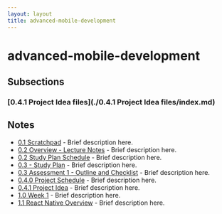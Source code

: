```yaml
---
layout: layout
title: advanced-mobile-development
---
```


# advanced-mobile-development

## Subsections

### [0.4.1 Project Idea files](./0.4.1 Project Idea files/index.md)

## Notes

- [0.1 Scratchpad](0.1%20Scratchpad.html) - Brief description here.
- [0.2 Overview - Lecture Notes](0.2%20Overview%20-%20Lecture%20Notes.html) - Brief description here.
- [0.2 Study Plan Schedule](0.2%20Study%20Plan%20Schedule.html) - Brief description here.
- [0.3 - Study Plan](0.3%20-%20Study%20Plan.html) - Brief description here.
- [0.3 Assessment 1 - Outline and Checklist](0.3%20Assessment%201%20-%20Outline%20and%20Checklist.html) - Brief description here.
- [0.4.0 Project Schedule](0.4.0%20Project%20Schedule.html) - Brief description here.
- [0.4.1 Project Idea](0.4.1%20Project%20Idea.html) - Brief description here.
- [1.0 Week 1](1.0%20Week%201.html) - Brief description here.
- [1.1 React Native Overview](1.1%20React%20Native%20Overview.html) - Brief description here.

